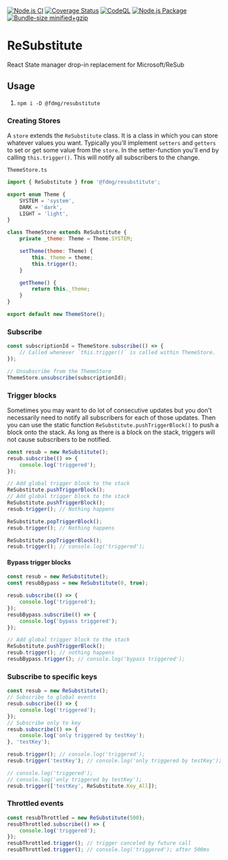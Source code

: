 [![Node.js CI](https://github.com/FDMediagroep/ReSubstitute/actions/workflows/node.js.yml/badge.svg)](https://github.com/FDMediagroep/ReSubstitute/actions/workflows/node.js.yml)
[![Coverage Status](https://coveralls.io/repos/github/FDMediagroep/ReSubstitute/badge.svg?branch=main)](https://coveralls.io/github/FDMediagroep/ReSubstitute?branch=main)
[![CodeQL](https://github.com/FDMediagroep/ReSubstitute/actions/workflows/codeql-analysis.yml/badge.svg)](https://github.com/FDMediagroep/ReSubstitute/actions/workflows/codeql-analysis.yml)
[![Node.js Package](https://github.com/FDMediagroep/ReSubstitute/actions/workflows/npm-publish.yml/badge.svg)](https://github.com/FDMediagroep/ReSubstitute/actions/workflows/npm-publish.yml)
[![Bundle-size minified+gzip](https://img.shields.io/bundlephobia/minzip/@fdmg/resubstitute)](https://bundlephobia.com/result?p=@fdmg/resubstitute)

# ReSubstitute

React State manager drop-in replacement for Microsoft/ReSub

## Usage

1. `npm i -D @fdmg/resubstitute`

### Creating Stores

A `store` extends the `ReSubstitute` class. It is a class in which you can store whatever values you want.
Typically you'll implement `setters` and `getters` to set or get some value from the `store`.
In the setter-function you'll end by calling `this.trigger()`. This will notify all subscribers to the change.

`ThemeStore.ts`

```javascript
import { ReSubstitute } from '@fdmg/resubstitute';

export enum Theme {
    SYSTEM = 'system',
    DARK = 'dark',
    LIGHT = 'light',
}

class ThemeStore extends ReSubstitute {
    private _theme: Theme = Theme.SYSTEM;

    setTheme(theme: Theme) {
        this._theme = theme;
        this.trigger();
    }

    getTheme() {
        return this._theme;
    }
}

export default new ThemeStore();
```

### Subscribe

```javascript
const subscriptionId = ThemeStore.subscribe(() => {
    // Called whenever `this.trigger()` is called within ThemeStore.
});

// Unsubscribe from the ThemeStore
ThemeStore.unsubscribe(subscriptionId);
```

### Trigger blocks

Sometimes you may want to do lot of consecutive updates but you don't necessarily need to notify all subscribers for each of those updates. Then you can use the static function `ReSubstitute.pushTriggerBlock()` to push a block onto the stack. As long as there is a block on the stack, triggers will not cause subscribers to be notified.

```javascript
const resub = new ReSubstitute();
resub.subscribe(() => {
    console.log('triggered');
});

// Add global trigger block to the stack
ReSubstitute.pushTriggerBlock();
// Add global trigger block to the stack
ReSubstitute.pushTriggerBlock();
resub.trigger(); // Nothing happens

ReSubstitute.popTriggerBlock();
resub.trigger(); // Nothing happens

ReSubstitute.popTriggerBlock();
resub.trigger(); // console.log('triggered');
```

#### Bypass trigger blocks

```javascript
const resub = new ReSubstitute();
const resubBypass = new ReSubstitute(0, true);

resub.subscribe(() => {
    console.log('triggered');
});
resubBypass.subscribe(() => {
    console.log('bypass triggered');
});

// Add global trigger block to the stack
ReSubstitute.pushTriggerBlock();
resub.trigger(); // nothing happens
resubBypass.trigger(); // console.log('bypass triggered');
```

### Subscribe to specific keys

```javascript
const resub = new ReSubstitute();
// Subscribe to global events
resub.subscribe(() => {
    console.log('triggered');
});
// Subscribe only to key
resub.subscribe(() => {
    console.log('only triggered by testKey');
}, 'testKey');

resub.trigger(); // console.log('triggered');
resub.trigger('testKey'); // console.log('only triggered by testKey');

// console.log('triggered');
// console.log('only triggered by testKey');
resub.trigger(['testKey', ReSubstitute.Key_All]);
```

### Throttled events

```javascript
const resubThrottled = new ReSubstitute(500);
resubThrottled.subscribe(() => {
    console.log('triggered');
});
resubThrottled.trigger(); // trigger canceled by future call
resubThrottled.trigger(); // console.log('triggered'); after 500ms
```
